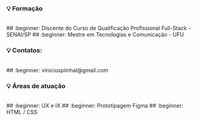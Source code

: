 
### :bulb: Formação 
<br> 
## :beginner: Discente do Curso de Qualificação Profissional Full-Stack - SENAI/SP 
## :beginner: Mestre em Tecnologias e Comunicação - UFU <br>


 
 
### :bulb: Contatos: 
<br>
## :beginner: viniciuspiinhal@gmail.com


### :bulb: Áreas de atuação
<br>
## :beginner: UX e IX 
## :beginner: Prototipagem Figma
## :beginner: HTML / CSS 
